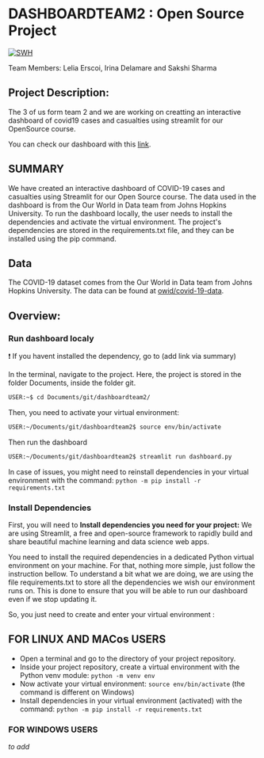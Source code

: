# DASHBOARDTEAM2 : Open Source Project

[![SWH](https://archive.softwareheritage.org/badge/swh:1:dir:830bc682c58fc7d5158d6cd0153bcfaad4ef5b4c/)](https://archive.softwareheritage.org/swh:1:dir:830bc682c58fc7d5158d6cd0153bcfaad4ef5b4c;origin=https://github.com/LeliaE/dashboardteam2;visit=swh:1:snp:22e01c878777317a9c17341f1e92cec7de72bb45;anchor=swh:1:rev:90c84fd309cd250d5547a303e9b8049b275c544c)


Team Members:
Lelia Erscoi, Irina Delamare and Sakshi Sharma

## Project Description:
The 3 of us form team 2 and we are working on creatting an interactive dashboard of covid19 cases and casualties using streamlit for our OpenSource course.

You can check our dashboard with this [link](https://leliae-dashboardteam2-dashboard-6cmp3i.streamlit.app/).

## SUMMARY 
We have created an interactive dashboard of COVID-19 cases and casualties using Streamlit for our Open Source course. The data used in the dashboard is from the Our World in Data team from Johns Hopkins University. To run the dashboard locally, the user needs to install the dependencies and activate the virtual environment. The project's dependencies are stored in the requirements.txt file, and they can be installed using the pip command.


## Data
The COVID-19 dataset comes from the Our World in Data team from Johns Hopkins University. The data can be found at [owid/covid-19-data](https://github.com/owid/covid-19-data/tree/master/public/data).

## Overview:
### Run dashboard localy
:exclamation: If you havent installed the dependency, go to (add link via summary)

In the terminal, navigate to the project. Here, the project is stored in the folder Documents, inside the folder git. 
```bash
USER:~$ cd Documents/git/dashboardteam2/
```
Then, you need to activate your virtual environment:
```bash
USER:~/Documents/git/dashboardteam2$ source env/bin/activate
```
Then run the dashboard
```bash
USER:~/Documents/git/dashboardteam2$ streamlit run dashboard.py
```
In case of issues, you might need to reinstall dependencies in your virtual environment with the command:
```python -m pip install -r requirements.txt``` 

### Install Dependencies
First, you will need to **Install dependencies you need for your project:**
We are using Streamlit, a free and open-source framework to rapidly build and share beautiful machine learning and data science web apps. 

You need to install the required dependencies in a dedicated Python virtual environment on your machine. For that, nothing more simple, just follow the instruction bellow.
To understand a bit what we are doing, we are using the file requirements.txt to store all the dependencies we wish our environment runs on. This is done to ensure that you will be able to run our dashboard even if we stop updating it.

So, you just need to create and enter your virtual environment :
## FOR LINUX AND MACos USERS
- Open a terminal and go to the directory of your project repository.
- Inside your project repository, create a virtual environment with the Python venv module:
``` python -m venv env ```
- Now activate your virtual environment:
```source env/bin/activate```
(the command is different on Windows)
- Install dependencies in your virtual environment (activated) with the command:
```python -m pip install -r requirements.txt```

### FOR WINDOWS USERS
*to add* 


